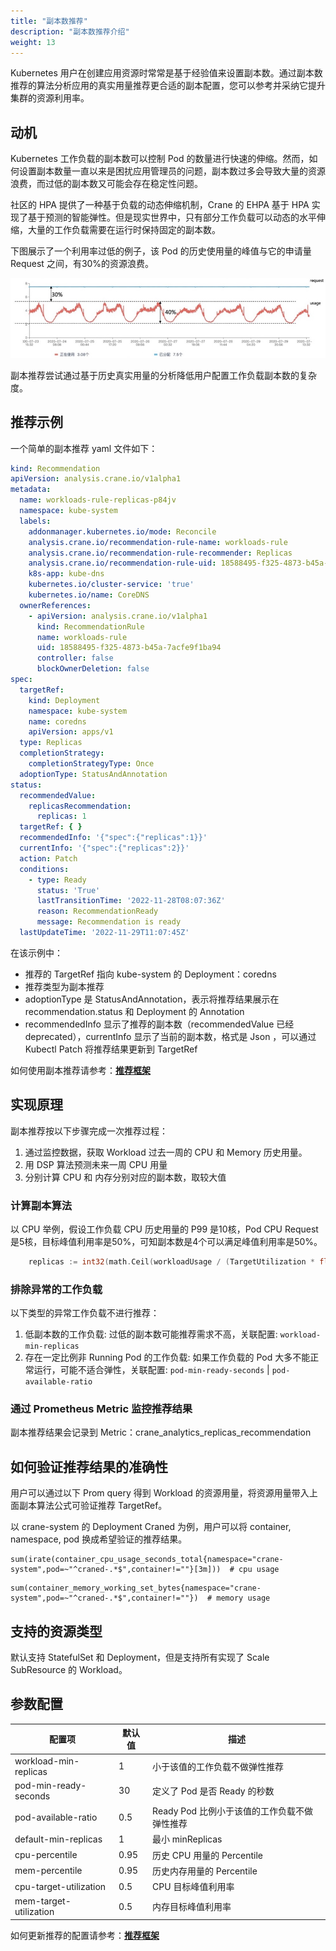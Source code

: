 ```yaml
---
title: "副本数推荐"
description: "副本数推荐介绍"
weight: 13
---
```


Kubernetes 用户在创建应用资源时常常是基于经验值来设置副本数。通过副本数推荐的算法分析应用的真实用量推荐更合适的副本配置，您可以参考并采纳它提升集群的资源利用率。

## 动机

Kubernetes 工作负载的副本数可以控制 Pod 的数量进行快速的伸缩。然而，如何设置副本数量一直以来是困扰应用管理员的问题，副本数过多会导致大量的资源浪费，而过低的副本数又可能会存在稳定性问题。

社区的 HPA 提供了一种基于负载的动态伸缩机制，Crane 的 EHPA 基于 HPA 实现了基于预测的智能弹性。但是现实世界中，只有部分工作负载可以动态的水平伸缩，大量的工作负载需要在运行时保持固定的副本数。

下图展示了一个利用率过低的例子，该 Pod 的历史使用量的峰值与它的申请量 Request 之间，有30%的资源浪费。

![Resource Waste](/images/resource-waste.jpg)

副本推荐尝试通过基于历史真实用量的分析降低用户配置工作负载副本数的复杂度。

## 推荐示例

一个简单的副本推荐 yaml 文件如下：

```yaml
kind: Recommendation
apiVersion: analysis.crane.io/v1alpha1
metadata:
  name: workloads-rule-replicas-p84jv
  namespace: kube-system
  labels:
    addonmanager.kubernetes.io/mode: Reconcile
    analysis.crane.io/recommendation-rule-name: workloads-rule
    analysis.crane.io/recommendation-rule-recommender: Replicas
    analysis.crane.io/recommendation-rule-uid: 18588495-f325-4873-b45a-7acfe9f1ba94
    k8s-app: kube-dns
    kubernetes.io/cluster-service: 'true'
    kubernetes.io/name: CoreDNS
  ownerReferences:
    - apiVersion: analysis.crane.io/v1alpha1
      kind: RecommendationRule
      name: workloads-rule
      uid: 18588495-f325-4873-b45a-7acfe9f1ba94
      controller: false
      blockOwnerDeletion: false
spec:
  targetRef:
    kind: Deployment
    namespace: kube-system
    name: coredns
    apiVersion: apps/v1
  type: Replicas
  completionStrategy:
    completionStrategyType: Once
  adoptionType: StatusAndAnnotation
status:
  recommendedValue:
    replicasRecommendation:
      replicas: 1
  targetRef: { }
  recommendedInfo: '{"spec":{"replicas":1}}'
  currentInfo: '{"spec":{"replicas":2}}'
  action: Patch
  conditions:
    - type: Ready
      status: 'True'
      lastTransitionTime: '2022-11-28T08:07:36Z'
      reason: RecommendationReady
      message: Recommendation is ready
  lastUpdateTime: '2022-11-29T11:07:45Z'
```

在该示例中：

- 推荐的 TargetRef 指向 kube-system 的 Deployment：coredns
- 推荐类型为副本推荐
- adoptionType 是 StatusAndAnnotation，表示将推荐结果展示在 recommendation.status 和 Deployment 的 Annotation
- recommendedInfo 显示了推荐的副本数（recommendedValue 已经 deprecated），currentInfo 显示了当前的副本数，格式是 Json ，可以通过 Kubectl Patch 将推荐结果更新到
  TargetRef

如何使用副本推荐请参考：[**推荐框架**](/zh-cn/docs/tutorials/recommendation/recommendation-framework)

## 实现原理

副本推荐按以下步骤完成一次推荐过程：

1. 通过监控数据，获取 Workload 过去一周的 CPU 和 Memory 历史用量。
2. 用 DSP 算法预测未来一周 CPU 用量
3. 分别计算 CPU 和 内存分别对应的副本数，取较大值

### 计算副本算法

以 CPU 举例，假设工作负载 CPU 历史用量的 P99 是10核，Pod CPU Request 是5核，目标峰值利用率是50%，可知副本数是4个可以满足峰值利用率是50%。

```go
    replicas := int32(math.Ceil(workloadUsage / (TargetUtilization * float64(requestTotal) / 1000.)))
```

### 排除异常的工作负载

以下类型的异常工作负载不进行推荐：

1. 低副本数的工作负载: 过低的副本数可能推荐需求不高，关联配置: `workload-min-replicas`
2. 存在一定比例非 Running Pod 的工作负载: 如果工作负载的 Pod 大多不能正常运行，可能不适合弹性，关联配置: `pod-min-ready-seconds` | `pod-available-ratio`

### 通过 Prometheus Metric 监控推荐结果

副本推荐结果会记录到 Metric：crane_analytics_replicas_recommendation

## 如何验证推荐结果的准确性

用户可以通过以下 Prom query 得到 Workload 的资源用量，将资源用量带入上面副本算法公式可验证推荐 TargetRef。

以 crane-system 的 Deployment Craned 为例，用户可以将 container, namespace, pod 换成希望验证的推荐结果。

```shell
sum(irate(container_cpu_usage_seconds_total{namespace="crane-system",pod=~"^craned-.*$",container!=""}[3m]))  # cpu usage
```

```shell
sum(container_memory_working_set_bytes{namespace="crane-system",pod=~"^craned-.*$",container!=""})  # memory usage
```

## 支持的资源类型

默认支持 StatefulSet 和 Deployment，但是支持所有实现了 Scale SubResource 的 Workload。

## 参数配置

| 配置项                    | 默认值  | 描述                          |
|------------------------|------|-----------------------------|
| workload-min-replicas  | 1    | 小于该值的工作负载不做弹性推荐             |
| pod-min-ready-seconds  | 30   | 定义了 Pod 是否 Ready 的秒数        |
| pod-available-ratio    | 0.5  | Ready Pod 比例小于该值的工作负载不做弹性推荐 |
| default-min-replicas   | 1    | 最小 minReplicas              |
| cpu-percentile         | 0.95 | 历史 CPU 用量的 Percentile       |
| mem-percentile         | 0.95 | 历史内存用量的 Percentile          |
| cpu-target-utilization | 0.5  | CPU 目标峰值利用率                 |
| mem-target-utilization | 0.5  | 内存目标峰值利用率                   |

如何更新推荐的配置请参考：[**推荐框架**](/zh-cn/docs/tutorials/recommendation/recommendation-framework)